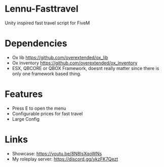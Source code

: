 # Lennu-Fasttravel
Unity inspired fast travel script for FiveM

# Dependencies
- Ox lib https://github.com/overextended/ox_lib
- Ox inventory https://github.com/overextended/ox_inventory
- ESX, QBCORE or QBOX Framework, doesnt really matter since there is only one framework based thing.

# Features
- Press E to open the menu
- Configurable prices for fast travel
- Large Config

# Links
- Showcase: https://youtu.be/8N8IsXqoWNs
- My roleplay server: https://discord.gg/ykzFK7Qezt
